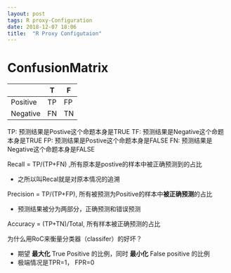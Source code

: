 ```yaml
---
layout: post
tags: R proxy-Configuration
date: 2018-12-07 18:06
title:  "R Proxy Configutaion"
---
```


ConfusionMatrix
===

|  | T | F |
|---|---|---|
| Positive | TP | FP |
| Negative | FN | TN |
TP: 预测结果是Postive这个命题本身是TRUE
TF: 预测结果是Negative这个命题本身是TRUE
FP: 预测结果是Postive这个命题本身是FALSE
FN: 预测结果是Negative这个命题本身是FALSE

Recall = TP/(TP+FN) ,所有原本是postive的样本中被正确预测到的占比  
- 之所以叫Recal就是对原本情况的追溯

Precision = TP/(TP+FP),  所有被预测为Positive的样本中**被正确预测**的占比
- 预测结果被分为两部分，正确预测和错误预测

Accuracy = (TP+TN)/Total, 所有样本被正确预测的占比  
 
为什么用RoC来衡量分类器（classifer）的好坏？  
- 期望 **最大化** True Positive 的比例，同时 **最小化** False positive 的比例 
- 极端情况是TPR=1， FPR=0
